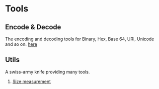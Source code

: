 # Tools

## Encode & Decode
The encoding and decoding tools for Binary, Hex, Base 64, URI, Unicode and so on. [here](./ed/)

## Utils
A swiss-army knife providing many tools.

1. [Size measurement](./utils/size.html)
